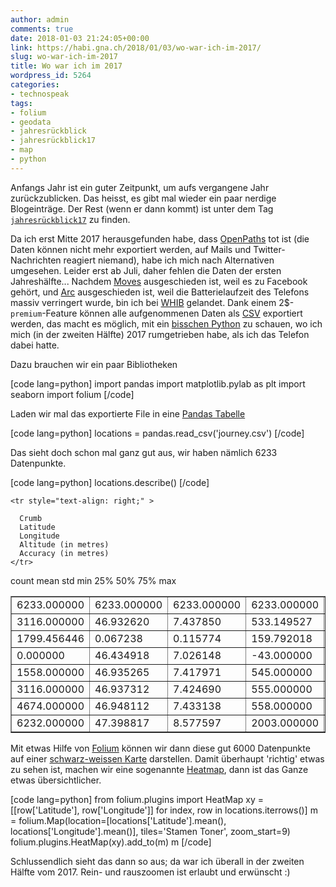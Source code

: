 ```yaml
---
author: admin
comments: true
date: 2018-01-03 21:24:05+00:00
link: https://habi.gna.ch/2018/01/03/wo-war-ich-im-2017/
slug: wo-war-ich-im-2017
title: Wo war ich im 2017
wordpress_id: 5264
categories:
- technospeak
tags:
- folium
- geodata
- jahresrückblick
- jahresrückblick17
- map
- python
---
```


Anfangs Jahr ist ein guter Zeitpunkt, um aufs vergangene Jahr zurückzublicken. Das heisst, es gibt mal wieder ein paar nerdige Blogeinträge. Der Rest (wenn er dann kommt) ist unter dem Tag [`jahresrückblick17`](https://habi.gna.ch/tag/jahresruckblick17) zu finden.

Da ich erst Mitte 2017 herausgefunden habe, dass [OpenPaths](https://openpaths.cc/) tot ist (die Daten können nicht mehr exportiert werden, auf Mails und Twitter-Nachrichten reagiert niemand), habe ich mich nach Alternativen umgesehen. Leider erst ab Juli, daher fehlen die Daten der ersten Jahreshälfte...
Nachdem [Moves](https://moves-app.com/) ausgeschieden ist, weil es zu Facebook gehört, und [Arc](http://www.bigpaua.com/arc/) ausgeschieden ist, weil die Batterielaufzeit des Telefons massiv verringert wurde, bin ich bei [WHIB](http://www.bleatinc.com/) gelandet. Dank einem 2$-`premium`-Feature können alle aufgenommenen Daten als [CSV](https://de.wikipedia.org/wiki/CSV_(Dateiformat)) exportiert werden, das macht es möglich, mit ein [bisschen Python](https://github.com/habi/jahresrueckblick/blob/master/WHIB.ipynb) zu schauen, wo ich mich (in der zweiten Hälfte) 2017 rumgetrieben habe, als ich das Telefon dabei hatte.

Dazu brauchen wir ein paar Bibliotheken

[code lang=python]
import pandas
import matplotlib.pylab as plt
import seaborn
import folium
[/code]

Laden wir mal das exportierte File in eine [Pandas Tabelle](http://pandas.pydata.org/pandas-docs/stable/generated/pandas.DataFrame.html)

[code lang=python]
locations = pandas.read_csv('journey.csv')
[/code]

Das sieht doch schon mal ganz gut aus, wir haben nämlich 6233 Datenpunkte.

[code lang=python]
locations.describe()
[/code]




<table border="1" class="dataframe" >
  
    <tr style="text-align: right;" >
      
      Crumb
      Latitude
      Longitude
      Altitude (in metres)
      Accuracy (in metres)
    </tr>
  
  <tbody >
    <tr >
      count
      
<td >6233.000000
</td>
      
<td >6233.000000
</td>
      
<td >6233.000000
</td>
      
<td >6233.000000
</td>
      
<td >6233.000000
</td>
    </tr>
    <tr >
      mean
      
<td >3116.000000
</td>
      
<td >46.932620
</td>
      
<td >7.437850
</td>
      
<td >533.149527
</td>
      
<td >125.461736
</td>
    </tr>
    <tr >
      std
      
<td >1799.456446
</td>
      
<td >0.067238
</td>
      
<td >0.115774
</td>
      
<td >159.792018
</td>
      
<td >596.847400
</td>
    </tr>
    <tr >
      min
      
<td >0.000000
</td>
      
<td >46.434918
</td>
      
<td >7.026148
</td>
      
<td >-43.000000
</td>
      
<td >0.000000
</td>
    </tr>
    <tr >
      25%
      
<td >1558.000000
</td>
      
<td >46.935265
</td>
      
<td >7.417971
</td>
      
<td >545.000000
</td>
      
<td >47.000000
</td>
    </tr>
    <tr >
      50%
      
<td >3116.000000
</td>
      
<td >46.937312
</td>
      
<td >7.424690
</td>
      
<td >555.000000
</td>
      
<td >65.000000
</td>
    </tr>
    <tr >
      75%
      
<td >4674.000000
</td>
      
<td >46.948112
</td>
      
<td >7.433138
</td>
      
<td >558.000000
</td>
      
<td >70.000000
</td>
    </tr>
    <tr >
      max
      
<td >6232.000000
</td>
      
<td >47.398817
</td>
      
<td >8.577597
</td>
      
<td >2003.000000
</td>
      
<td >23964.000000
</td>
    </tr>
  </tbody>
</table>




Mit etwas Hilfe von [Folium](http://python-visualization.github.io/folium/) können wir dann diese gut 6000 Datenpunkte auf einer [schwarz-weissen Karte](http://maps.stamen.com/toner/) darstellen. Damit überhaupt 'richtig' etwas zu sehen ist, machen wir eine sogenannte [Heatmap](https://en.wikipedia.org/wiki/Heat_map), dann ist das Ganze etwas übersichtlicher.

[code lang=python]
from folium.plugins import HeatMap
xy = [[row['Latitude'], row['Longitude']] for index, row in locations.iterrows()]
m = folium.Map(location=[locations['Latitude'].mean(),
                         locations['Longitude'].mean()], tiles='Stamen Toner', zoom_start=9)
folium.plugins.HeatMap(xy).add_to(m)
m
[/code]

Schlussendlich sieht das dann so aus; da war ich überall in der zweiten Hälfte vom 2017. Rein- und rauszoomen ist erlaubt und erwünscht :)


